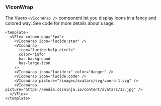 ### VIconWrap

The Vuero `<VIconWrap />` component let you display icons
in a fancy and colored way.
See code for more details about usage.

<!--code-->

```vue
<template>
  <VFlex column-gap="3px">
    <VIconWrap icon="lucide:star" />
    <VIconWrap
      icon="lucide:help-circle"
      color="info"
      has-background
      has-large-icon
    />
    <VIconWrap icon="lucide:x" color="danger" />
    <VIconWrap icon="lucide:code" />
    <VIconWrap picture="/images/avatars/svg/vuero-1.svg" />
    <VIconWrap picture="https://media.cssninja.io/content/avatars/13.jpg" />
  </VFlex>
</template>
```

<!--/code-->

<!--example-->

<div>
  <VFlex column-gap="3px">
    <VIconWrap icon="lucide:star" color="warning" />
    <VIconWrap icon="lucide:code" />
    <VIconWrap icon="lucide:x" color="danger" has-large-icon />
    <VIconWrap
      icon="lucide:help-circle"
      color="info"
      has-background
      has-large-icon
    />
    <VIconWrap picture="/images/avatars/svg/vuero-1.svg" />
    <VIconWrap picture="https://media.cssninja.io/content/avatars/13.jpg" />
  </VFlex>
</div>

<!--/example-->

